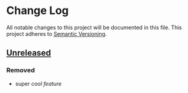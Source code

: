 # Change Log
All notable changes to this project will be documented in this file.
This project adheres to [Semantic Versioning](http://semver.org/).

## [Unreleased]
### Removed
-   super _cool feature_

[unreleased]: https://github.com/geut/chan/compare/first-commit...HEAD
